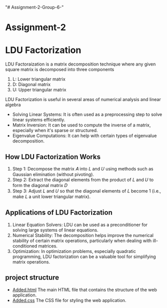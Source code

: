 "# Assignment-2-Group-6-" 
# Assignment-2
<h1> LDU Factorization </h1>
<p>LDU Factoraization is a matrix decomposition technique where any given square matrix is decomposed into three components</p>
<ol>
  <li> L: Lower triangular matrix</li>
  <li> D: Diagonal matrix</li>
  <li> U: Upper triangular matrix</li>
</ol>
<p> LDU Factorization is useful in several areas of numerical analysis and linear algebra </p>
<ul>
  <li>Solving Linear Systems: It is often used as a preprocessing step to solve linear systems efficiently.</li>
  <li>Matrix Inversion: It can be used to compute the inverse of a matrix, especially when it's sparse or structured.</li>
  <li>Eigenvalue Computations: It can help with certain types of eigenvalue decomposition.</li>
</ul>
<h2>How LDU Factorization Works</h2>
<ol>
  <li>
     Step 1: Decompose the matrix 
     𝐴 into 𝐿 and 𝑈 using methods such as Gaussian elimination (without pivoting).</li>
  <li>
     Step 2: Extract the diagonal elements from the product of 
     𝐿 and 𝑈 to form the diagonal matrix 𝐷
  </li>
  <li>
     Step 3: Adjust 𝐿 and 𝑈 so that the diagonal elements of 𝐿 become 1 (i.e., make 
     𝐿 a unit lower triangular matrix).
  </li>
</ol>
<h2>Applications of LDU Factorization</h2>
<ol>
  <li>
     Linear Equation Solvers: LDU can be used as a preconditioner for solving large systems of 
     linear equations.
  </li>
  <li>
     Numerical Stability: The decomposition helps improve the numerical stability of certain 
     matrix operations, particularly when dealing with ill-conditioned matrices.
  </li>
  <li>
    Optimization: In optimization problems, especially quadratic programming, LDU factorization 
    can be a valuable tool for simplifying matrix operations.
  </li>
</ol>
<h2> project structure</h2>
<ul>
  <li> 
     <a href="Added.html"> Added.html</a> The main HTML file that contains the structure of 
     the web application.
  </li>
  <li>
     <a href="Added.css"> Added.css</a> The CSS file for styling the web application.
  </li>
</ul>

